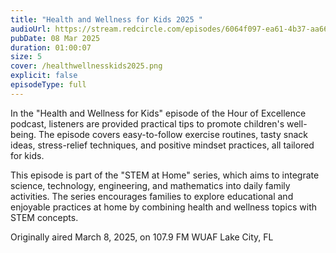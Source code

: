 ```yaml
---
title: "Health and Wellness for Kids 2025 "
audioUrl: https://stream.redcircle.com/episodes/6064f097-ea61-4b37-aa66-f14427b9f834/stream.mp3
pubDate: 08 Mar 2025
duration: 01:00:07
size: 5
cover: /healthwellnesskids2025.png
explicit: false
episodeType: full
---
```

In the "Health and Wellness for Kids" episode of the Hour of Excellence podcast, listeners are provided practical tips to promote children's well-being. The episode covers easy-to-follow exercise routines, tasty snack ideas, stress-relief techniques, and positive mindset practices, all tailored for kids.

This episode is part of the "STEM at Home" series, which aims to integrate science, technology, engineering, and mathematics into daily family activities. The series encourages families to explore educational and enjoyable practices at home by combining health and wellness topics with STEM concepts.

Originally aired March 8, 2025, on 107.9 FM WUAF Lake City, FL